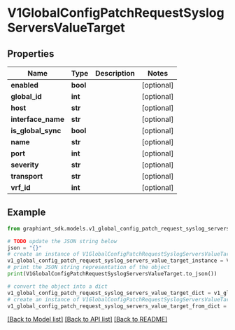 # V1GlobalConfigPatchRequestSyslogServersValueTarget


## Properties

Name | Type | Description | Notes
------------ | ------------- | ------------- | -------------
**enabled** | **bool** |  | [optional] 
**global_id** | **int** |  | [optional] 
**host** | **str** |  | [optional] 
**interface_name** | **str** |  | [optional] 
**is_global_sync** | **bool** |  | [optional] 
**name** | **str** |  | [optional] 
**port** | **int** |  | [optional] 
**severity** | **str** |  | [optional] 
**transport** | **str** |  | [optional] 
**vrf_id** | **int** |  | [optional] 

## Example

```python
from graphiant_sdk.models.v1_global_config_patch_request_syslog_servers_value_target import V1GlobalConfigPatchRequestSyslogServersValueTarget

# TODO update the JSON string below
json = "{}"
# create an instance of V1GlobalConfigPatchRequestSyslogServersValueTarget from a JSON string
v1_global_config_patch_request_syslog_servers_value_target_instance = V1GlobalConfigPatchRequestSyslogServersValueTarget.from_json(json)
# print the JSON string representation of the object
print(V1GlobalConfigPatchRequestSyslogServersValueTarget.to_json())

# convert the object into a dict
v1_global_config_patch_request_syslog_servers_value_target_dict = v1_global_config_patch_request_syslog_servers_value_target_instance.to_dict()
# create an instance of V1GlobalConfigPatchRequestSyslogServersValueTarget from a dict
v1_global_config_patch_request_syslog_servers_value_target_from_dict = V1GlobalConfigPatchRequestSyslogServersValueTarget.from_dict(v1_global_config_patch_request_syslog_servers_value_target_dict)
```
[[Back to Model list]](../README.md#documentation-for-models) [[Back to API list]](../README.md#documentation-for-api-endpoints) [[Back to README]](../README.md)


